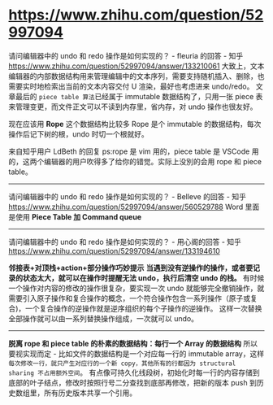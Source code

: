 # https://www.zhihu.com/question/52997094

请问编辑器中的 undo 和 redo 操作是如何实现的？ - fleuria 的回答 - 知乎
https://www.zhihu.com/question/52997094/answer/133210061
大致上，文本编辑器的内部数据结构用来管理编辑中的文本序列，需要支持随机插入、删除，也需要实时地检索出当前的文本内容交付 U 渲染，最好也考虑进来 undo/redo。
文章最后的 `piece table 算法`已经属于 immutable 数据结构了，只用一张 piece 表来管理变更，而文件正文可以不读到内存里，省内存，对 undo 操作也很友好。

现在应该用 **Rope** 这个数据结构比较多
Rope 是个 immutable 的数据结构，每次操作后记下树的根，undo 时切一个根就好。

来自知乎用户 LdBeth 的回复
ps:rope 是 vim 用的，piece table 是 VSCode 用的，这两个编辑器的用户吹得多了给你的错觉。实际上没別的会用 rope 和 piece table。

---

请问编辑器中的 undo 和 redo 操作是如何实现的？ - Belleve 的回答 - 知乎
https://www.zhihu.com/question/52997094/answer/560529788
Word 里面是使用 **Piece Table 加 Command queue**

---

请问编辑器中的 undo 和 redo 操作是如何实现的？ - 用心阁的回答 - 知乎
https://www.zhihu.com/question/52997094/answer/133194610

**邻接表+对顶栈+action+部分操作巧妙提示**
**当遇到没有逆操作的操作，或者要记录的状态太大，就可以在操作时提醒无法 undo，执行后清空 undo 的栈。**
有时候一个操作对内容的修改的操作很复杂，要实现一次 undo 就能够完全撤销操作，就需要引入原子操作和复合操作的概念，一个符合操作包含一系列操作（原子或复合)，一个复合操作的逆操作就是逆序组织的每个子操作的逆操作。
这样一次替换全部操作就可以由一系列替换操作组成，一次就可以 undo。

---

**脱离 rope 和 piece table 的朴素的数据结构：每行一个 Array 的数据结构**
所以要视实现而定 - 比如文件的数据结构是一个对应每一行的 immutable array，这样`每次修改一行，就只产生对应行的一个新 copy，其他所有的行都因为 structural sharing 不占用额外空间`。
有点像可持久化线段树，初始化时每一行的内容存储到底部的叶子结点，修改时按照行号二分查找到底部再修改，把新的版本 push 到历史数组里，所有历史版本共享一个引用。
